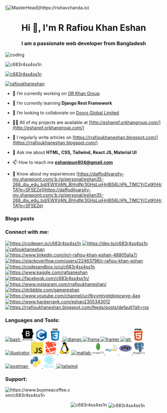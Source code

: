 [![MasterHead](https://1.bp.blogspot.com/-7A4WynwLsM...)](https://rishavchanda.io)

<h1 align="center">Hi 👋, I'm R Rafiou Khan Eshan</h1>
<h3 align="center">I am a passionate web developer from Bangladesh</h3>

<img align="center" alt="coding" width="400" src="https://camo.githubusercontent.com/c1dcb74cc1c1835b1d716f5051499a2814c683c806b15f04b0eba492863703e9/68747470733a2f2f63646e2e6472696262626c652e636f6d2f75736572732f3733303730332f73637265656e73686f74732f363538313234332f6176656e746f2e676966">

<p align="left"> <img src="https://komarev.com/ghpvc/?username=c683r4ss4ss1n&label=Profile%20views&color=0e75b6&style=flat" alt="c683r4ss4ss1n" /> </p>

<p align="left"> <a href="https://github.com/ryo-ma/github-profile-trophy"><img src="https://github-profile-trophy.vercel.app/?username=c683r4ss4ss1n" alt="c683r4ss4ss1n" /></a> </p>

<p align="left"> <a href="https://twitter.com/rafioukhaneshan" target="blank"><img src="https://img.shields.io/twitter/follow/rafioukhaneshan?logo=twitter&style=for-the-badge" alt="rafioukhaneshan" /></a> </p>

- 🔭 I’m currently working on [OR Khan Group](http://orkhangroup.com/)

- 🌱 I’m currently learning **Django Rest Framework**

- 👯 I’m looking to collaborate on [Doors Global Limited](http://doorsglobal.com/)

- 👨‍💻 All of my projects are available at [http://eshanpf.orkhangroup.com/](http://eshanpf.orkhangroup.com/)

- 📝 I regularly write articles on [https://rrafioukhaneshan.blogspot.com/](https://rrafioukhaneshan.blogspot.com/)

- 💬 Ask me about **HTML, CSS, Tailwind, React JS, Material UI**

- 📫 How to reach me **eshanipun404@gmail.com**

- 📄 Know about my experiences [https://daffodilvarsity-my.sharepoint.com/:b:/g/personal/eshan35-268_diu_edu_bd/EWXVAN_BhhdNr3GHsLuiHnIB56LhPk_TlMCYrCxtKhHrTA?e=SFSEZe](https://daffodilvarsity-my.sharepoint.com/:b:/g/personal/eshan35-268_diu_edu_bd/EWXVAN_BhhdNr3GHsLuiHnIB56LhPk_TlMCYrCxtKhHrTA?e=SFSEZe)

### Blogs posts
<!-- BLOG-POST-LIST:START -->
<!-- BLOG-POST-LIST:END -->

<h3 align="left">Connect with me:</h3>
<p align="left">
<a href="https://codepen.io/https://codepen.io/c683r4ss4ss1n" target="blank"><img align="center" src="https://raw.githubusercontent.com/rahuldkjain/github-profile-readme-generator/master/src/images/icons/Social/codepen.svg" alt="https://codepen.io/c683r4ss4ss1n" height="30" width="40" /></a>
<a href="https://dev.to/https://dev.to/c683r4ss4ss1n" target="blank"><img align="center" src="https://raw.githubusercontent.com/rahuldkjain/github-profile-readme-generator/master/src/images/icons/Social/devto.svg" alt="https://dev.to/c683r4ss4ss1n" height="30" width="40" /></a>
<a href="https://twitter.com/rafioukhaneshan" target="blank"><img align="center" src="https://raw.githubusercontent.com/rahuldkjain/github-profile-readme-generator/master/src/images/icons/Social/twitter.svg" alt="rafioukhaneshan" height="30" width="40" /></a>
<a href="https://linkedin.com/in/https://www.linkedin.com/in/r-rafiou-khan-eshan-48805a1a7/" target="blank"><img align="center" src="https://raw.githubusercontent.com/rahuldkjain/github-profile-readme-generator/master/src/images/icons/Social/linked-in-alt.svg" alt="https://www.linkedin.com/in/r-rafiou-khan-eshan-48805a1a7/" height="30" width="40" /></a>
<a href="https://stackoverflow.com/users/https://stackoverflow.com/users/22463796/r-rafiou-khan-eshan" target="blank"><img align="center" src="https://raw.githubusercontent.com/rahuldkjain/github-profile-readme-generator/master/src/images/icons/Social/stack-overflow.svg" alt="https://stackoverflow.com/users/22463796/r-rafiou-khan-eshan" height="30" width="40" /></a>
<a href="https://codesandbox.com/https://codesandbox.io/u/c683r4ss4ss1n" target="blank"><img align="center" src="https://raw.githubusercontent.com/rahuldkjain/github-profile-readme-generator/master/src/images/icons/Social/codesandbox.svg" alt="https://codesandbox.io/u/c683r4ss4ss1n" height="30" width="40" /></a>
<a href="https://kaggle.com/https://www.kaggle.com/rafsaneshan" target="blank"><img align="center" src="https://raw.githubusercontent.com/rahuldkjain/github-profile-readme-generator/master/src/images/icons/Social/kaggle.svg" alt="https://www.kaggle.com/rafsaneshan" height="30" width="40" /></a>
<a href="https://fb.com/https://facebook.com/c683r4ss4ss1n/" target="blank"><img align="center" src="https://raw.githubusercontent.com/rahuldkjain/github-profile-readme-generator/master/src/images/icons/Social/facebook.svg" alt="https://facebook.com/c683r4ss4ss1n/" height="30" width="40" /></a>
<a href="https://instagram.com/https://www.instagram.com/rrafioukhaneshan/" target="blank"><img align="center" src="https://raw.githubusercontent.com/rahuldkjain/github-profile-readme-generator/master/src/images/icons/Social/instagram.svg" alt="https://www.instagram.com/rrafioukhaneshan/" height="30" width="40" /></a>
<a href="https://dribbble.com/https://dribbble.com/gamereshan" target="blank"><img align="center" src="https://raw.githubusercontent.com/rahuldkjain/github-profile-readme-generator/master/src/images/icons/Social/dribbble.svg" alt="https://dribbble.com/gamereshan" height="30" width="40" /></a>
<a href="https://www.youtube.com/c/https://www.youtube.com/channel/ucifbvvmtvgtdpjpcwyg-4ag" target="blank"><img align="center" src="https://raw.githubusercontent.com/rahuldkjain/github-profile-readme-generator/master/src/images/icons/Social/youtube.svg" alt="https://www.youtube.com/channel/ucifbvvmtvgtdpjpcwyg-4ag" height="30" width="40" /></a>
<a href="https://www.hackerrank.com/https://www.hackerrank.com/eshan2305343012" target="blank"><img align="center" src="https://raw.githubusercontent.com/rahuldkjain/github-profile-readme-generator/master/src/images/icons/Social/hackerrank.svg" alt="https://www.hackerrank.com/eshan2305343012" height="30" width="40" /></a>
<a href="/https://rrafioukhaneshan.blogspot.com/feeds/posts/default?alt=rss" target="blank"><img align="center" src="https://raw.githubusercontent.com/rahuldkjain/github-profile-readme-generator/master/src/images/icons/Social/rss.svg" alt="https://rrafioukhaneshan.blogspot.com/feeds/posts/default?alt=rss" height="30" width="40" /></a>
</p>

<h3 align="left">Languages and Tools:</h3>
<p align="left"> <a href="https://www.gnu.org/software/bash/" target="_blank" rel="noreferrer"> <img src="https://www.vectorlogo.zone/logos/gnu_bash/gnu_bash-icon.svg" alt="bash" width="40" height="40"/> </a> <a href="https://getbootstrap.com" target="_blank" rel="noreferrer"> <img src="https://raw.githubusercontent.com/devicons/devicon/master/icons/bootstrap/bootstrap-plain-wordmark.svg" alt="bootstrap" width="40" height="40"/> </a> <a href="https://www.cprogramming.com/" target="_blank" rel="noreferrer"> <img src="https://raw.githubusercontent.com/devicons/devicon/master/icons/c/c-original.svg" alt="c" width="40" height="40"/> </a> <a href="https://www.w3schools.com/css/" target="_blank" rel="noreferrer"> <img src="https://raw.githubusercontent.com/devicons/devicon/master/icons/css3/css3-original-wordmark.svg" alt="css3" width="40" height="40"/> </a> <a href="https://www.djangoproject.com/" target="_blank" rel="noreferrer"> <img src="https://cdn.worldvectorlogo.com/logos/django.svg" alt="django" width="40" height="40"/> </a> <a href="https://www.figma.com/" target="_blank" rel="noreferrer"> <img src="https://www.vectorlogo.zone/logos/figma/figma-icon.svg" alt="figma" width="40" height="40"/> </a> <a href="https://www.framer.com/" target="_blank" rel="noreferrer"> <img src="https://www.vectorlogo.zone/logos/framer/framer-icon.svg" alt="framer" width="40" height="40"/> </a> <a href="https://git-scm.com/" target="_blank" rel="noreferrer"> <img src="https://www.vectorlogo.zone/logos/git-scm/git-scm-icon.svg" alt="git" width="40" height="40"/> </a> <a href="https://www.w3.org/html/" target="_blank" rel="noreferrer"> <img src="https://raw.githubusercontent.com/devicons/devicon/master/icons/html5/html5-original-wordmark.svg" alt="html5" width="40" height="40"/> </a> <a href="https://www.adobe.com/in/products/illustrator.html" target="_blank" rel="noreferrer"> <img src="https://www.vectorlogo.zone/logos/adobe_illustrator/adobe_illustrator-icon.svg" alt="illustrator" width="40" height="40"/> </a> <a href="https://developer.mozilla.org/en-US/docs/Web/JavaScript" target="_blank" rel="noreferrer"> <img src="https://raw.githubusercontent.com/devicons/devicon/master/icons/javascript/javascript-original.svg" alt="javascript" width="40" height="40"/> </a> <a href="https://laravel.com/" target="_blank" rel="noreferrer"> <img src="https://raw.githubusercontent.com/devicons/devicon/master/icons/laravel/laravel-plain-wordmark.svg" alt="laravel" width="40" height="40"/> </a> <a href="https://www.linux.org/" target="_blank" rel="noreferrer"> <img src="https://raw.githubusercontent.com/devicons/devicon/master/icons/linux/linux-original.svg" alt="linux" width="40" height="40"/> </a> <a href="https://www.mathworks.com/" target="_blank" rel="noreferrer"> <img src="https://upload.wikimedia.org/wikipedia/commons/2/21/Matlab_Logo.png" alt="matlab" width="40" height="40"/> </a> <a href="https://www.mongodb.com/" target="_blank" rel="noreferrer"> <img src="https://raw.githubusercontent.com/devicons/devicon/master/icons/mongodb/mongodb-original-wordmark.svg" alt="mongodb" width="40" height="40"/> </a> <a href="https://www.mysql.com/" target="_blank" rel="noreferrer"> <img src="https://raw.githubusercontent.com/devicons/devicon/master/icons/mysql/mysql-original-wordmark.svg" alt="mysql" width="40" height="40"/> </a> <a href="https://www.php.net" target="_blank" rel="noreferrer"> <img src="https://raw.githubusercontent.com/devicons/devicon/master/icons/php/php-original.svg" alt="php" width="40" height="40"/> </a> <a href="https://www.postgresql.org" target="_blank" rel="noreferrer"> <img src="https://raw.githubusercontent.com/devicons/devicon/master/icons/postgresql/postgresql-original-wordmark.svg" alt="postgresql" width="40" height="40"/> </a> <a href="https://postman.com" target="_blank" rel="noreferrer"> <img src="https://www.vectorlogo.zone/logos/getpostman/getpostman-icon.svg" alt="postman" width="40" height="40"/> </a> <a href="https://www.python.org" target="_blank" rel="noreferrer"> <img src="https://raw.githubusercontent.com/devicons/devicon/master/icons/python/python-original.svg" alt="python" width="40" height="40"/> </a> <a href="https://reactjs.org/" target="_blank" rel="noreferrer"> <img src="https://raw.githubusercontent.com/devicons/devicon/master/icons/react/react-original-wordmark.svg" alt="react" width="40" height="40"/> </a> <a href="https://tailwindcss.com/" target="_blank" rel="noreferrer"> <img src="https://www.vectorlogo.zone/logos/tailwindcss/tailwindcss-icon.svg" alt="tailwind" width="40" height="40"/> </a> </p>

<h3 align="left">Support:</h3>
<p><a href="https://www.buymeacoffee.com/https://www.buymeacoffee.com/c683r4ss4ss1n"> <img align="left" src="https://cdn.buymeacoffee.com/buttons/v2/default-yellow.png" height="50" width="210" alt="https://www.buymeacoffee.com/c683r4ss4ss1n" /></a></p><br><br>

<p><img align="left" src="https://github-readme-stats.vercel.app/api/top-langs?username=c683r4ss4ss1n&show_icons=true&locale=en&layout=compact" alt="c683r4ss4ss1n" /></p>

<p>&nbsp;<img align="center" src="https://github-readme-stats.vercel.app/api?username=c683r4ss4ss1n&show_icons=true&locale=en" alt="c683r4ss4ss1n" /></p>
